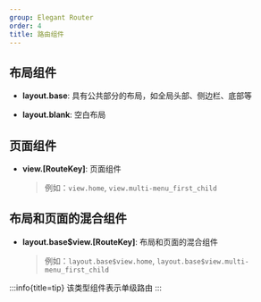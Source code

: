 ```yaml
---
group: Elegant Router
order: 4
title: 路由组件
---
```


## 布局组件

- **layout.base**: 具有公共部分的布局，如全局头部、侧边栏、底部等

- **layout.blank**: 空白布局

## 页面组件

- **view.[RouteKey]**: 页面组件
  > 例如：`view.home`, `view.multi-menu_first_child`

## 布局和页面的混合组件

- **layout.base$view.[RouteKey]**: 布局和页面的混合组件
  > 例如：`layout.base$view.home`, `layout.base$view.multi-menu_first_child`

:::info{title=tip}
该类型组件表示单级路由
:::
